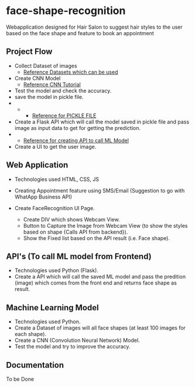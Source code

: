 # face-shape-recognition
Webapplication designed for Hair Salon to suggest hair styles to the user based on the face shape and feature to book an appointment



## Project Flow

- Collect Dataset of images
	- [Reference Datasets which can be used ](https://analyticsindiamag.com/10-face-datasets-to-start-facial-recognition-projects/#:~:text=%2010%20Face%20Datasets%20To%20Start%20Facial%20Recognition,by%20Google%20is%20a%20large-scale%20facial...%20More%20?msclkid=6127b717a78b11ec9537f8eaebc622ce)
- Create CNN Model
	- [Reference CNN Tutorial](https://www.tensorflow.org/tutorials/images/cnn?msclkid=f20b94fba78a11ec926ec6e0517dc44d)
- Test the model and check the accuracy.
- save the model in pickle file.
- 	- - [Reference for PICKLE FILE](https://medium.com/@maziarizadi/pickle-your-model-in-python-2bbe7dba2bbb#:~:text=Python%20has%20provided%20the%20pickle%20library%20which%20makes,into%20your%20python%20code%20with%20load%20%28%29%20function.?msclkid=3388ce68a78b11ec96d93fb44f0eb638)
- Create a Flask API which will call the model saved in pickle file and pass image as input data to get for getting the prediction.
-	- [Reference for creating API to call ML Model](https://www.datacamp.com/community/tutorials/machine-learning-models-api-python?msclkid=322b44d5a79611ecab7580490e3be14e) 
- Create a UI to get the user image.

## Web Application

- Technologies used HTML, CSS, JS

- Creating Appointment feature using SMS/Email (Suggestion to go with WhatApp Business API)
- Create FaceRecognition UI Page.
    - Create DIV which shows Webcam View.
    - Button to Capture the Image from Webcam View (to show the styles based on shape {Calls API from backend}).
    - Show the Fixed list based on the API result (i.e. Face shape).

## API's (To call ML model from Frontend)

- Technologies used Python (Flask).
- Create a API which will call the saved ML model and pass the predition (image) which comes from the front end and returns face shape as result.

## Machine Learning Model
	
- Technologies used Python.
- Create a Dataset of images will all face shapes (at least 100 images for each shape).
- Create a CNN (Convolution Neural Network) Model.
- Test the model and try to improve the accuracy.

## Documentation

To be Done
